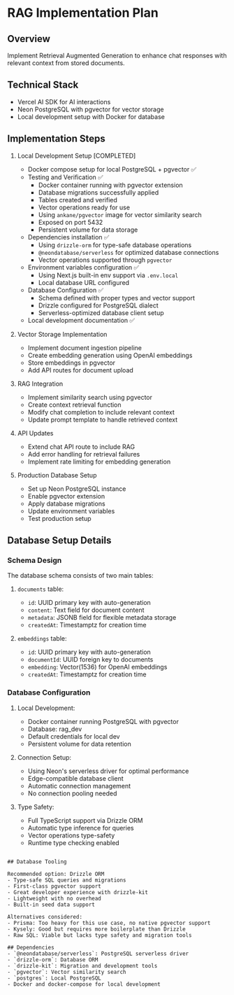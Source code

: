 # RAG Implementation Plan

## Overview
Implement Retrieval Augmented Generation to enhance chat responses with relevant context from stored documents.

## Technical Stack
- Vercel AI SDK for AI interactions
- Neon PostgreSQL with pgvector for vector storage
- Local development setup with Docker for database

## Implementation Steps

1. Local Development Setup [COMPLETED]
   - Docker compose setup for local PostgreSQL + pgvector ✅
   - Testing and Verification ✅
     * Docker container running with pgvector extension
     * Database migrations successfully applied
     * Tables created and verified
     * Vector operations ready for use
     * Using `ankane/pgvector` image for vector similarity search
     * Exposed on port 5432
     * Persistent volume for data storage
   - Dependencies installation ✅
     * Using `drizzle-orm` for type-safe database operations
     * `@neondatabase/serverless` for optimized database connections
     * Vector operations supported through `pgvector`
   - Environment variables configuration ✅
     * Using Next.js built-in env support via `.env.local`
     * Local database URL configured
   - Database Configuration ✅
     * Schema defined with proper types and vector support
     * Drizzle configured for PostgreSQL dialect
     * Serverless-optimized database client setup
   - Local development documentation ✅

2. Vector Storage Implementation
   - Implement document ingestion pipeline
   - Create embedding generation using OpenAI embeddings
   - Store embeddings in pgvector
   - Add API routes for document upload

3. RAG Integration
   - Implement similarity search using pgvector
   - Create context retrieval function
   - Modify chat completion to include relevant context
   - Update prompt template to handle retrieved context

4. API Updates
   - Extend chat API route to include RAG
   - Add error handling for retrieval failures
   - Implement rate limiting for embedding generation

5. Production Database Setup
   - Set up Neon PostgreSQL instance
   - Enable pgvector extension
   - Apply database migrations
   - Update environment variables
   - Test production setup

## Database Setup Details

### Schema Design
The database schema consists of two main tables:

1. `documents` table:
   - `id`: UUID primary key with auto-generation
   - `content`: Text field for document content
   - `metadata`: JSONB field for flexible metadata storage
   - `createdAt`: Timestamptz for creation time

2. `embeddings` table:
   - `id`: UUID primary key with auto-generation
   - `documentId`: UUID foreign key to documents
   - `embedding`: Vector(1536) for OpenAI embeddings
   - `createdAt`: Timestamptz for creation time

### Database Configuration
1. Local Development:
   - Docker container running PostgreSQL with pgvector
   - Database: rag_dev
   - Default credentials for local dev
   - Persistent volume for data retention

2. Connection Setup:
   - Using Neon's serverless driver for optimal performance
   - Edge-compatible database client
   - Automatic connection management
   - No connection pooling needed

3. Type Safety:
   - Full TypeScript support via Drizzle ORM
   - Automatic type inference for queries
   - Vector operations type-safety
   - Runtime type checking enabled
```

## Database Tooling

Recommended option: Drizzle ORM
- Type-safe SQL queries and migrations
- First-class pgvector support
- Great developer experience with drizzle-kit
- Lightweight with no overhead
- Built-in seed data support

Alternatives considered:
- Prisma: Too heavy for this use case, no native pgvector support
- Kysely: Good but requires more boilerplate than Drizzle
- Raw SQL: Viable but lacks type safety and migration tools

## Dependencies
- `@neondatabase/serverless`: PostgreSQL serverless driver
- `drizzle-orm`: Database ORM
- `drizzle-kit`: Migration and development tools
- `pgvector`: Vector similarity search
- `postgres`: Local PostgreSQL
- Docker and docker-compose for local development

